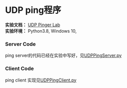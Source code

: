 # UDP ping程序
**实验文档：** [UDP	Pinger	Lab](https://gaia.cs.umass.edu/kurose_ross/programming/Python_code_only/UDP_Pinger_programming_lab_only.pdf)  
**实验环境：** Python3.8, Windows 10,

### Server Code
ping server的代码已经在实验中写好，见[UDPPingServer.py](https://github.com/YangLi0306/Computer-Networking-A-Top-Down-Approach/blob/main/Chapter_2_Application%20Layer/UDP%20Ping%E7%A8%8B%E5%BA%8F/UDPPingerServer.py)  

### Client Code  
ping client 实现见[UDPPingClient.py]()

